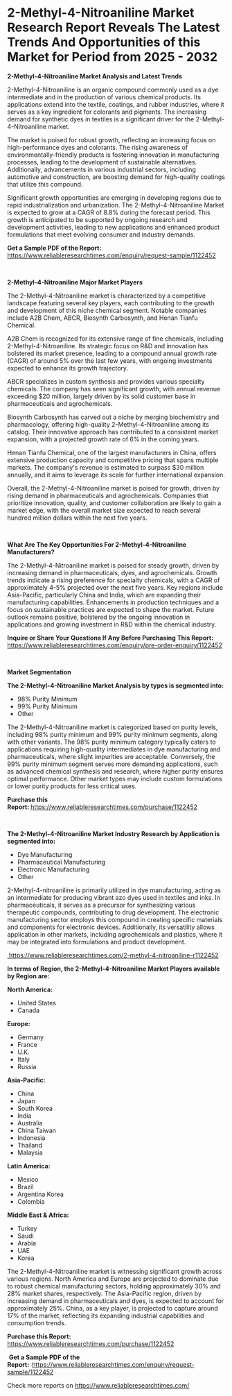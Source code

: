 <p><h1>2-Methyl-4-Nitroaniline Market Research Report Reveals The Latest Trends And Opportunities of this Market for Period from 2025 - 2032</h1></p><p><strong>2-Methyl-4-Nitroaniline Market Analysis and Latest Trends</strong></p>
<p><p>2-Methyl-4-Nitroaniline is an organic compound commonly used as a dye intermediate and in the production of various chemical products. Its applications extend into the textile, coatings, and rubber industries, where it serves as a key ingredient for colorants and pigments. The increasing demand for synthetic dyes in textiles is a significant driver for the 2-Methyl-4-Nitroaniline market.</p><p>The market is poised for robust growth, reflecting an increasing focus on high-performance dyes and colorants. The rising awareness of environmentally-friendly products is fostering innovation in manufacturing processes, leading to the development of sustainable alternatives. Additionally, advancements in various industrial sectors, including automotive and construction, are boosting demand for high-quality coatings that utilize this compound.</p><p>Significant growth opportunities are emerging in developing regions due to rapid industrialization and urbanization. The 2-Methyl-4-Nitroaniline Market is expected to grow at a CAGR of 8.8% during the forecast period. This growth is anticipated to be supported by ongoing research and development activities, leading to new applications and enhanced product formulations that meet evolving consumer and industry demands.</p></p>
<p><strong>Get a Sample PDF of the Report:&nbsp;</strong> <a href="https://www.reliableresearchtimes.com/enquiry/request-sample/1122452?utm_campaign=1940&utm_medium=2&utm_source=Github&utm_content=ia&utm_term=05022025&utm_id=2-methyl-4-nitroaniline">https://www.reliableresearchtimes.com/enquiry/request-sample/1122452</a></p>
<p>&nbsp;</p>
<p><strong>2-Methyl-4-Nitroaniline Major Market Players</strong></p>
<p><p>The 2-Methyl-4-Nitroaniline market is characterized by a competitive landscape featuring several key players, each contributing to the growth and development of this niche chemical segment. Notable companies include A2B Chem, ABCR, Biosynth Carbosynth, and Henan Tianfu Chemical. </p><p>A2B Chem is recognized for its extensive range of fine chemicals, including 2-Methyl-4-Nitroaniline. Its strategic focus on R&D and innovation has bolstered its market presence, leading to a compound annual growth rate (CAGR) of around 5% over the last few years, with ongoing investments expected to enhance its growth trajectory.</p><p>ABCR specializes in custom synthesis and provides various specialty chemicals. The company has seen significant growth, with annual revenue exceeding $20 million, largely driven by its solid customer base in pharmaceuticals and agrochemicals.</p><p>Biosynth Carbosynth has carved out a niche by merging biochemistry and pharmacology, offering high-quality 2-Methyl-4-Nitroaniline among its catalog. Their innovative approach has contributed to a consistent market expansion, with a projected growth rate of 6% in the coming years.</p><p>Henan Tianfu Chemical, one of the largest manufacturers in China, offers extensive production capacity and competitive pricing that spans multiple markets. The company's revenue is estimated to surpass $30 million annually, and it aims to leverage its scale for further international expansion.</p><p>Overall, the 2-Methyl-4-Nitroaniline market is poised for growth, driven by rising demand in pharmaceuticals and agrochemicals. Companies that prioritize innovation, quality, and customer collaboration are likely to gain a market edge, with the overall market size expected to reach several hundred million dollars within the next five years.</p></p>
<p>&nbsp;</p>
<p><strong>What Are The Key Opportunities For 2-Methyl-4-Nitroaniline Manufacturers?</strong></p>
<p><p>The 2-Methyl-4-Nitroaniline market is poised for steady growth, driven by increasing demand in pharmaceuticals, dyes, and agrochemicals. Growth trends indicate a rising preference for specialty chemicals, with a CAGR of approximately 4-5% projected over the next five years. Key regions include Asia-Pacific, particularly China and India, which are expanding their manufacturing capabilities. Enhancements in production techniques and a focus on sustainable practices are expected to shape the market. Future outlook remains positive, bolstered by the ongoing innovation in applications and growing investment in R&D within the chemical industry.</p></p>
<p><strong>Inquire or Share Your Questions If Any Before Purchasing This Report:</strong> <a href="https://www.reliableresearchtimes.com/enquiry/pre-order-enquiry/1122452?utm_campaign=1940&utm_medium=2&utm_source=Github&utm_content=ia&utm_term=05022025&utm_id=2-methyl-4-nitroaniline">https://www.reliableresearchtimes.com/enquiry/pre-order-enquiry/1122452</a></p>
<p>&nbsp;</p>
<p><strong>Market Segmentation</strong></p>
<p><strong>The 2-Methyl-4-Nitroaniline Market Analysis by types is segmented into:</strong></p>
<p><ul><li>98% Purity Minimum</li><li>99% Purity Minimum</li><li>Other</li></ul></p>
<p><p>The 2-Methyl-4-Nitroaniline market is categorized based on purity levels, including 98% purity minimum and 99% purity minimum segments, along with other variants. The 98% purity minimum category typically caters to applications requiring high-quality intermediates in dye manufacturing and pharmaceuticals, where slight impurities are acceptable. Conversely, the 99% purity minimum segment serves more demanding applications, such as advanced chemical synthesis and research, where higher purity ensures optimal performance. Other market types may include custom formulations or lower purity products for less critical uses.</p></p>
<p><strong>Purchase this Report:&nbsp;</strong><a href="https://www.reliableresearchtimes.com/purchase/1122452?utm_campaign=1940&utm_medium=2&utm_source=Github&utm_content=ia&utm_term=05022025&utm_id=2-methyl-4-nitroaniline">https://www.reliableresearchtimes.com/purchase/1122452</a></p>
<p>&nbsp;</p>
<p><strong>The 2-Methyl-4-Nitroaniline Market Industry Research by Application is segmented into:</strong></p>
<p><ul><li>Dye Manufacturing</li><li>Pharmaceutical Manufacturing</li><li>Electronic Manufacturing</li><li>Other</li></ul></p>
<p><p>2-Methyl-4-nitroaniline is primarily utilized in dye manufacturing, acting as an intermediate for producing vibrant azo dyes used in textiles and inks. In pharmaceuticals, it serves as a precursor for synthesizing various therapeutic compounds, contributing to drug development. The electronic manufacturing sector employs this compound in creating specific materials and components for electronic devices. Additionally, its versatility allows application in other markets, including agrochemicals and plastics, where it may be integrated into formulations and product development.</p></p>
<p><a href="https://www.reliableresearchtimes.com/2-methyl-4-nitroaniline-r1122452?utm_campaign=1940&utm_medium=2&utm_source=Github&utm_content=ia&utm_term=05022025&utm_id=2-methyl-4-nitroaniline">&nbsp;https://www.reliableresearchtimes.com/2-methyl-4-nitroaniline-r1122452</a></p>
<p><strong>In terms of Region, the 2-Methyl-4-Nitroaniline Market Players available by Region are:</strong></p>
<p>
    <p> <strong> North America: </strong>
        <ul>
            <li>United States</li>
            <li>Canada</li>
        </ul>
        </p> 
    <p> <strong> Europe: </strong>
        <ul>
            <li>Germany</li>
            <li>France</li>
            <li>U.K.</li>
            <li>Italy</li>
            <li>Russia</li>
        </ul>
        </p> 
    <p> <strong> Asia-Pacific: </strong>
        <ul>
            <li>China</li>
            <li>Japan</li>
            <li>South Korea</li>
            <li>India</li>
            <li>Australia</li>
            <li>China Taiwan</li>
            <li>Indonesia</li>
            <li>Thailand</li>
            <li>Malaysia</li>
        </ul>
        </p> 
    <p> <strong> Latin America: </strong>
        <ul>
            <li>Mexico</li>
            <li>Brazil</li>
            <li>Argentina Korea</li>
            <li>Colombia</li>
        </ul>
        </p> 
    <p> <strong> Middle East & Africa: </strong>
        <ul>
            <li>Turkey</li>
            <li>Saudi</li>
            <li>Arabia</li>
            <li>UAE</li>
            <li>Korea</li>
        </ul>
    </p>
    </p>
<p><p>The 2-Methyl-4-Nitroaniline market is witnessing significant growth across various regions. North America and Europe are projected to dominate due to robust chemical manufacturing sectors, holding approximately 30% and 28% market shares, respectively. The Asia-Pacific region, driven by increasing demand in pharmaceuticals and dyes, is expected to account for approximately 25%. China, as a key player, is projected to capture around 17% of the market, reflecting its expanding industrial capabilities and consumption trends.</p></p>
<p><strong>Purchase this Report: </strong><a href="https://www.reliableresearchtimes.com/purchase/1122452?utm_campaign=1940&utm_medium=2&utm_source=Github&utm_content=ia&utm_term=05022025&utm_id=2-methyl-4-nitroaniline">https://www.reliableresearchtimes.com/purchase/1122452</a></p>
<p>&nbsp;<strong>Get a Sample PDF of the Report:&nbsp;&nbsp;</strong><a href="https://www.reliableresearchtimes.com/enquiry/request-sample/1122452?utm_campaign=1940&utm_medium=2&utm_source=Github&utm_content=ia&utm_term=05022025&utm_id=2-methyl-4-nitroaniline">https://www.reliableresearchtimes.com/enquiry/request-sample/1122452</a></p>
<p><strong></strong></p>
<p>Check more reports on <a href="https://www.reliableresearchtimes.com/?utm_campaign=1940&utm_medium=2&utm_source=Github&utm_content=ia&utm_term=05022025&utm_id=2-methyl-4-nitroaniline">https://www.reliableresearchtimes.com/</a></p>